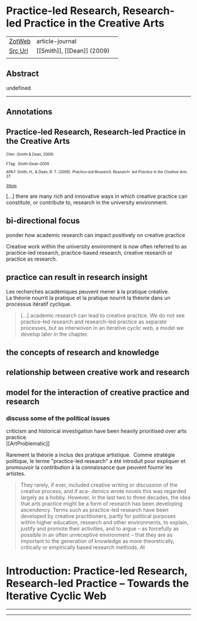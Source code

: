 
# Practice-led Research, Research- led Practice in the Creative Arts



|       |       |       |
|  ---  |  ---  |  ---  |
|   [ZotWeb](http://zotero.org/users/180474/items/BGR3MUWX)    | article-journal      |       |
|   [Src Url](undefined)    |  [[Smith]], [[Dean]] (2009)     |       |
|       |       |       |


## Abstract

undefined

----

## Annotations

Practice-led Research, Research-led Practice in the Creative Arts
-----------------------------------------------------------------



<font size=-3>Citer: (Smith & Dean, 2009)

FTag:  Smith-Dean-2009

APA7: Smith, H., & Dean, R. T. (2009). _Practice-led Research, Research- led Practice in the Creative Arts_. 27.

 [SNote](http://simp.ly/p/s9g3xP)</font>



 [...] there are many rich and innovative ways in which creative practice can constitute, or contribute to, research in the university environment.



bi-directional focus
--------------------



ponder how academic research can impact positively on creative practice



Creative work within the university environment is now often referred to as practice-led research, practice-based research, creative research or practice as research.



practice can result in research insight
---------------------------------------



Les recherches académiques peuvent mener à la pratique créative.  
La théorie nourrit la pratique et la pratique nourrit la théorie dans un processus itératif cyclique.

> [...] academic research can lead to creative practice. We do not see practice-led research and research-led practice as separate processes, but as interwoven in an iterative cyclic web, a model we develop later in the chapter.



the concepts of research and knowledge
--------------------------------------



relationship between creative work and research
-----------------------------------------------



model for the interaction of creative practice and research
-----------------------------------------------------------



### discuss some of the political issues



criticism and historical investigation have been heavily prioritised over arts practice.  
[[ArtProblematic]] 





Rarement la théorie a inclus des pratique artistique.  Comme stratégie politique, le terme "practice-led research" a été introduit pour expliquer et promouvoir la contribution à la connaissance que peuvent fournir les artistes.

>They rarely, if ever, included creative writing or discussion of the creative process, and if aca- demics wrote novels this was regarded largely as a hobby. However, in the last two to three decades, the idea that arts practice might be a form of research has been developing ascendency. Terms such as practice-led research have been developed by creative practitioners, partly for political purposes within higher education, research and other environments, to explain, justify and promote their activities, and to argue – as forcefully as possible in an often unreceptive environment – that they are as important to the generation of knowledge as more theoretically, critically or empirically based research methods. At



Introduction: Practice-led Research, Research-led Practice – Towards the Iterative Cyclic Web
=============================================================================================






----

----

